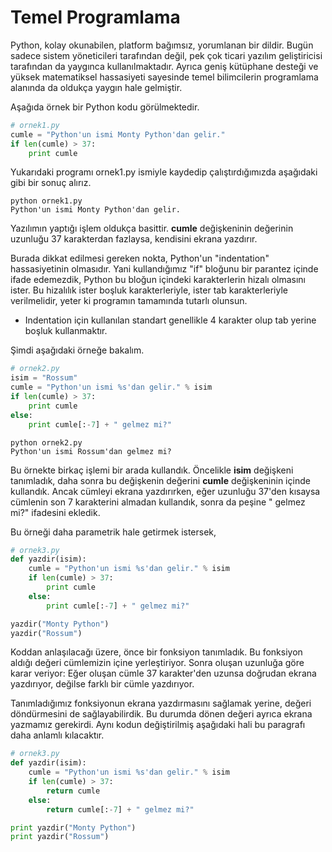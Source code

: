 # Temel Programlama

Python, kolay okunabilen, platform bağımsız, yorumlanan bir dildir. Bugün sadece sistem yöneticileri tarafından değil, pek çok ticari yazılım geliştiricisi tarafından da yaygınca kullanılmaktadır. Ayrıca geniş kütüphane desteği ve yüksek matematiksel hassasiyeti sayesinde temel bilimcilerin programlama alanında da oldukça yaygın hale gelmiştir.

Aşağıda örnek bir Python kodu görülmektedir.

```python
# ornek1.py
cumle = "Python'un ismi Monty Python'dan gelir."
if len(cumle) > 37:
    print cumle
```
Yukarıdaki programı ornek1.py ismiyle kaydedip çalıştırdığımızda aşağıdaki gibi bir sonuç alırız.

```
python ornek1.py
Python'un ismi Monty Python'dan gelir.
```

Yazılımın yaptığı işlem oldukça basittir. **cumle** değişkeninin değerinin uzunluğu 37 karakterdan fazlaysa, kendisini ekrana yazdırır.

Burada dikkat edilmesi gereken nokta, Python'un "indentation" hassasiyetinin olmasıdır. Yani kullandığımız "if" bloğunu bir parantez içinde ifade edemezdik, Python bu bloğun içindeki karakterlerin hizalı olmasını ister. Bu hizalılık ister boşluk karakterleriyle, ister tab karakterleriyle verilmelidir, yeter ki programın tamamında tutarlı olunsun.

* Indentation için kullanılan standart genellikle 4 karakter olup tab yerine boşluk kullanmaktır.

Şimdi aşağıdaki örneğe bakalım.

```python
# ornek2.py
isim = "Rossum"
cumle = "Python'un ismi %s'dan gelir." % isim
if len(cumle) > 37:
    print cumle
else:
    print cumle[:-7] + " gelmez mi?"
```

```
python ornek2.py
Python'un ismi Rossum'dan gelmez mi?
```

Bu örnekte birkaç işlemi bir arada kullandık. Öncelikle **isim** değişkeni tanımladık, daha sonra bu değişkenin değerini **cumle** değişkeninin içinde kullandık. Ancak cümleyi ekrana yazdırırken, eğer uzunluğu 37'den kısaysa cümlenin son 7 karakterini almadan kullandık, sonra da peşine " gelmez mi?" ifadesini ekledik.

Bu örneği daha parametrik hale getirmek istersek,

```python
# ornek3.py
def yazdir(isim):
    cumle = "Python'un ismi %s'dan gelir." % isim
    if len(cumle) > 37:
        print cumle
    else:
        print cumle[:-7] + " gelmez mi?"

yazdir("Monty Python")
yazdir("Rossum") 
```

Koddan anlaşılacağı üzere, önce bir fonksiyon tanımladık. Bu fonksiyon aldığı değeri cümlemizin içine yerleştiriyor. Sonra oluşan uzunluğa göre karar veriyor: Eğer oluşan cümle 37 karakter'den uzunsa doğrudan ekrana yazdırıyor, değilse farklı bir cümle yazdırıyor.

Tanımladığımız fonksiyonun ekrana yazdırmasını sağlamak yerine, değeri döndürmesini de sağlayabilirdik. Bu durumda dönen değeri ayrıca ekrana yazmamız gerekirdi. Aynı kodun değiştirilmiş aşağıdaki hali bu paragrafı daha anlamlı kılacaktır.

```python
# ornek3.py
def yazdir(isim):
    cumle = "Python'un ismi %s'dan gelir." % isim
    if len(cumle) > 37:
        return cumle
    else:
        return cumle[:-7] + " gelmez mi?"

print yazdir("Monty Python")
print yazdir("Rossum") 
```

